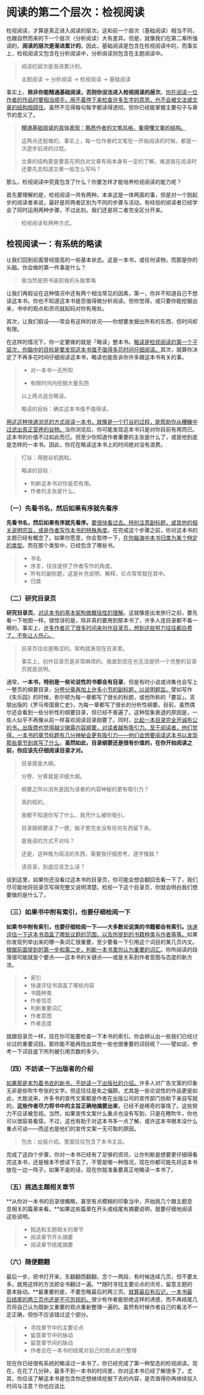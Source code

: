 # 阅读的第二个层次：检视阅读

检视阅读，才算是真正进入阅读的层次。这和前一个层次（基础阅读）相当不同，也跟自然而来的下一个层次（分析阅读）大有差异。但是，就像我们在第二章所强调的，**阅读的层次是渐进累计的**。因此，基础阅读是包含在检视阅读中的，而事实上，检视阅读又包含在分析阅读中，分析阅读则包含在主题阅读中。

> 阅读的层次是渐进累计的。
>
> 主题阅读 → 分析阅读 → 检视阅读 → 基础阅读

事实上，**除非你能精通基础阅读，否则你没法进入检视阅读的层次**。<u>你在阅读一位作者的作品时要相当顺手，用不着停下来检查许多生字的意思，也不会被文法或文章的结构阻碍住</u>。虽然不见得每句每字都读得透彻，但你已经能掌握主要句子与章节的意义了。

> **<u>精通基础阅读的具体表现：熟悉作者的文笔风格，看得懂文章的结构。</u>**
>
> 这两点还挺难的，事实上，每一位作者的文笔在一开始阅读的时候，都是一次逐步前进的过程。
>
> 文章的结构更是要首先明白对文章布局本身有一定的了解，难道我在阅读时还要先去知道文章一般怎么写吗？

那么，检视阅读中究竟包含了什么？你要怎样才能培养检视阅读的能力呢？

首先要理解的是，检视阅读一共有两种。本来这是一体两面的事，但是对一个刚起步的阅读者来说，最好是将两者区别为不同的步骤与活动。有经验的阅读者已经学会了同时运用两种步骤，不过此刻，我们还是将二者完全区分开来。

> 检视阅读有两种方式。

## 检视阅读一：有系统的略读

让我们回到前面曾经提高的一些基本状态。这是一本书，或任何读物，而那是你的头脑。你会做的第一件事是什么？

> 我当然是把书装到我的头脑里咯

让我们再假设在这种情况中还有两个相当常见的因素，第一，你并不知道自己不想读这本书。你也不知道这本书是否值得做分析阅读。但你觉得，或只要你能挖掘出来，书中的观点和资讯就起码对你有用处。

其次，让我们假设——常会有这样的状况——你想要发掘出所有的东西，但时间却有限。

在这样的情况下，你一定要做的就是「略读」整本书。<u>略读是检视阅读的第一个子层次，你脑中的目标是要发现这本书值不值得多花时间仔细阅读。</u>其次，就算你决定了不再多花时间仔细阅读这本书，略读也能告诉你许多跟这本书有关的事。

> - 对一本书一无所知
>
> - 有限时间内挖掘大量东西
>
> 以上两点适合略读。
>
> 略读的目标：确实这本书值不值得读。

<u>用这这种快速浏览的方式阅读一本书，就像是一个打谷的过程，能帮助你从糟糠中过滤出真正营养的谷物。</u>当你浏览后，你可能发现这本书只是对你目前有用而已。这本书的价值不过如此而已。但至少你知道作者重要的主张是什么了，或是他到底是怎样的一本书。因此，你花在略读这本书上的时间绝对没有浪费。

> 打谷：用脱谷机脱粒。
>
> 略读的目标：
>
> - 判断这本书对你是否有用。
> - 作者的主张是什么。

### （一）先看书名，然后如果有序就先看序

**先看书名，然后如果有序就先看序。**<u>要很快看过去。特别注意副标题，或其他的相关说明宗旨，或是作者写作本书的特殊角度</u>。在完成这个步骤之前，你对这本书的主题已经有概念了。如果你愿意，你会暂停一下，<u>在你脑海中本书归类为某个特定的类型</u>。而在那个类型中，已经包含了哪些书。

> - 书名
> - 序言，往往提供了作者写作的角度。
> - 所有的副标题，这是补充说明、解释，论点常常就在其中。
> - 归类

### （二）研究目录页

**研究目录页**。<u>对这本书的基本架构做概括性的理解</u>。这就像是出发旅行之前，要先看一下地图一样。很惊讶的是，除非真的要用到那本书了，许多人连目录都不看一眼的。事实上，<u>许多作者花了很多时间来创作目录页，想到这些努力往往都白费了，不免让人伤心。</u>

> 目录页往往是晦涩的。架构就表现在目录里。
>
> 事实上，创作目录页是非常麻烦的。我直到现在也无法提供一个完整的目录页就是说明。

通常，**一本书，特别是一些论说性的书都会有目录**，但是有时小说或诗集也会写上一整页的纲要目录，<u>分卷分章再加上许多小节的副标题，以说明题旨。</u>譬如写作《失乐园》的时候，弥尔顿为每一章都写了很长的标题，或他所称的「要旨」。吉朋出版的《罗马帝国衰亡史》，为每一章都写了很长的分析性纲要。目前，虽然偶尔还会看到一些分析性的纲要目录，但已经不普遍了。这种现象衰退的原因是，一些人似乎不再像从前一样喜欢阅读目录刚要了。同时，<u>比起一本目录完全开诚布公的书，出版商也觉得越少揭露内容纲要，对读者越有吸引力。至于阅读者，他们觉得，一本书的章节标题有几分神秘会更有吸引力——他们会想要阅读这本书以发现那些章节到底写了什么</u>。**虽然如此，目录纲要还是很有价值的，在你开始阅读之前，你应该先仔细阅读目录才对。**

> 目录就是大纲。
>
> 分卷、分章就是详细大纲。

> 纲要之所以消失是因为读者的内容神秘的更有吸引力？
>
> 真的假的。
>
> 我都不知道你写了什么，我凭什么被你吸引。
>
> 目录跟纲要读了一便，脑子里完全没有任何东西留下来。
>
> 是我读的方式不对吗？
>
> 还是，这种极为简洁的东西，需要我仔细思考，逐字推敲？
>
> 读目录，到底应该怎么读？

谈到这里，如果你还没看过这本书的目录页，你可能会想会翻回去看一下了，我们尽可能地将目录页写得完整又说明清楚。检视一下这个目录页，你就会明白我们想要做的是什么了。

### （三）如果书中附有索引，也要仔细检阅一下

**如果书中附有索引，也要仔细检阅一下——大多数论说类的书籍都会有索引。**<u>快速评估一下这本书涵盖了哪些议题的范围，以及所提到的书籍种类与作者等等。</u>如果你发现列举出来的哪一条词汇很重要，至少要看一下引用这个词目的某几页内文。<u>根据前面提到的第一步和第二步，判断一本书里你认为重要的词汇</u>。你所阅读的段落很可能就是个要点——这本书的关键点——或是关系到作者意图与态度的新方法。

> - 索引
> - 快速评估书涵盖了哪些内容
> - 书籍种类
> - 作者信息
> - 判断重要词汇
> - 作者意图
> - 作者态度

就跟目录页一样，现在你可能要检查一下本书的索引。你会辨认出一些我们已经讨论过的重要词目。那你能不能再找出其他一些也很重要的词目呢？——譬如说，参考一下词目底下所列被引用页数的多少。

### （四）不妨读一下出版者的介绍

<u>如果那是本包着书衣的新书，不妨读一下出版社的介绍。</u>许多人对广告文案的印象无非是些吹牛夸张的文字。但这往往是失之偏颇，尤其是一些论说性的作品更是如此，大致说来，许多书的宣传文案都是作者在出版公司的宣传部门协助下亲自写就的。**这些作者尽力将书中的主旨正确地摘要出来**，已经不是稀奇的事情了。这些努力不应该被忽视。当然，如果宣传文案什么重点也没有写到，只是在瞎吹牛，你也可以很容易看穿。不过，这也有助于对这本书多一点了解，或许这本书根本没什么重点可谈——而这也是他们的宣传文案一无可取的原因。

> 包衣：出版介绍。里面往往包含了本书主旨。

完成了这四个步骤，你对一本书已经有了足够的资讯，让你判断是想要更仔细得看完这本书，还是根本不想读下去了。不管是哪一种情况，现在你都可能先将这本书放在一边一阵子。如果不是的话，现在你就准备要真正地略读一本书了。

### （五）挑选主题相关章节

**从你对一本书的目录很概略，甚至有点模糊的印象当中，开始挑几个跟主题息息相关的篇章来看。**如果这些篇章在开头或结尾有摘要说明，就要仔细地阅读这些说明。

> - 挑选和主题相关的章节
> - 阅读章节开头摘要
> - 阅读章节结尾摘要

### （六）随便翻翻

最后一步，把书打开来，东翻翻西翻翻，念个一两段，有时候连续几页，但不要太多。就用这样的方法把全书翻过一遍。**随时寻找主要论点的讯号，留意主题的基本脉动。**最重要的是，不要忽略最后的两三页。<u>就算最后有后记，一本书最后结尾的两三页也还是不可忽视的。</u>很少有作者能拒绝这样的诱惑，而不再结尾几页将自己认为既新又重要的观点重新整理一遍的。虽然有时候作者自己的看法不一定正确，但你不应该错过这个部分。

> - 寻找章节中的主要论点
> - 留意章节中的脉动
> - 留意章节间的脉动
> - 作者会在一本书的结尾对自己的观点进行整理

现在你已经很有系统的略读过一本书了。你已经完成了第一种型态的检视阅读。现在，在花了几分钟，最多不到一本书的时间里，你对这本书已经了解很多了。尤其，你应该了解这本书是包含你还想继续挖掘下去的内容，是否值得你再继续投入时间与注意？你也应该比

